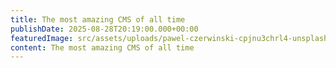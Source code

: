 ```yaml
---
title: The most amazing CMS of all time
publishDate: 2025-08-28T20:19:00.000+00:00
featuredImage: src/assets/uploads/pawel-czerwinski-cpjnu3chrl4-unsplash.jpg
content: The most amazing CMS of all time
---
```

